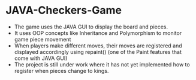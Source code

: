 # JAVA-Checkers-Game
- The game uses the JAVA GUI to display the board and pieces.
- It uses OOP concepts like Inheritance and Polymorphism to monitor game piece movement
- When players make different moves, their moves are registered and displayed accordingly using repaint() (one of the Paint features that come with JAVA GUI)
- The project is still under work where it has not yet implemented how to register when pieces change to kings.
